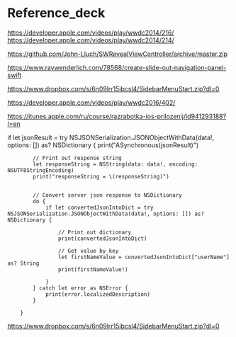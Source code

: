 # Reference_deck


https://developer.apple.com/videos/play/wwdc2014/216/
https://developer.apple.com/videos/play/wwdc2014/214/

https://github.com/John-Lluch/SWRevealViewController/archive/master.zip


https://www.raywenderlich.com/78568/create-slide-out-navigation-panel-swift

https://www.dropbox.com/s/6n09lrr15ibcsl4/SidebarMenuStart.zip?dl=0

https://developer.apple.com/videos/play/wwdc2016/402/


https://itunes.apple.com/ru/course/razrabotka-ios-prilozenij/id941293188?l=en




  if let jsonResult = try NSJSONSerialization.JSONObjectWithData(data!, options: []) as? NSDictionary {
                print("ASynchronous\(jsonResult)")





            // Print out response string
            let responseString = NSString(data: data!, encoding: NSUTF8StringEncoding)
            print("responseString = \(responseString)")
            
            
            // Convert server json response to NSDictionary
            do {
                if let convertedJsonIntoDict = try NSJSONSerialization.JSONObjectWithData(data!, options: []) as? NSDictionary {
                    
                    // Print out dictionary
                    print(convertedJsonIntoDict)
                    
                    // Get value by key
                    let firstNameValue = convertedJsonIntoDict["userName"] as? String
                    print(firstNameValue!)
                    
                }
            } catch let error as NSError {
                print(error.localizedDescription)
            }
            
        }



https://www.dropbox.com/s/6n09lrr15ibcsl4/SidebarMenuStart.zip?dl=0
